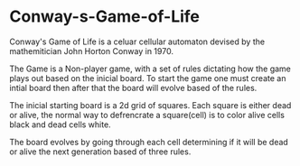 # Conway-s-Game-of-Life
Conway's Game of Life is a celuar cellular automaton devised by the mathemitician John Horton Conway in 1970.

The Game is a Non-player game, with a set of rules dictating how the game plays out based on the inicial board. To start the game one must create an intial board then after that the board will evolve based of the rules.

The inicial starting board is a 2d grid of squares. Each square is either dead or alive, the normal way to defrencrate a square(cell) is to color alive cells black and dead cells white.

The board evolves by going through each cell determining if it will be dead or alive the next generation based of three rules.
